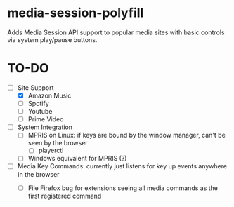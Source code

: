 # media-session-polyfill

Adds Media Session API support to popular media sites with basic controls via system play/pause buttons.

# TO-DO
- [ ] Site Support
    - [x] Amazon Music
    - [ ] Spotify
    - [ ] Youtube
    - [ ] Prime Video
- [ ] System Integration
    - [ ] MPRIS on Linux: if keys are bound by the window manager, can't be seen by the browser
        - [ ] playerctl
    - [ ] Windows equivalent for MPRIS (?)
- [ ] Media Key Commands: currently just listens for key up events anywhere in the browser
    - [ ] File Firefox bug for extensions seeing all media commands as the first registered command

